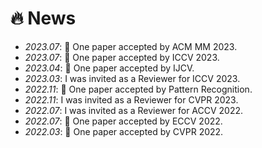 # 🔥 News
- *2023.07*: 🎉 One paper accepted by ACM MM 2023.
- *2023.07*: 🎉 One paper accepted by ICCV 2023.
- *2023.04*: 🎉 One paper accepted by IJCV.
- *2023.03*: I was invited as a Reviewer for ICCV 2023. 
- *2022.11*: 🎉 One paper accepted by Pattern Recognition.
- *2022.11*: I was invited as a Reviewer for CVPR 2023.
- *2022.07*: I was invited as a Reviewer for ACCV 2022.
- *2022.07*: 🎉 One paper accepted by ECCV 2022.
- *2022.03*: 🎉 One paper accepted by CVPR 2022.

<br />
